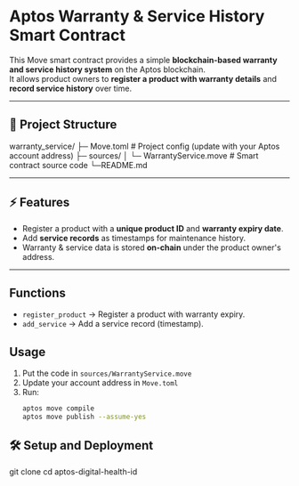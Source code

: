 # Aptos Warranty & Service History Smart Contract

This Move smart contract provides a simple **blockchain-based warranty and service history system** on the Aptos blockchain.  
It allows product owners to **register a product with warranty details** and **record service history** over time.  

---

## 📂 Project Structure
warranty_service/
├─ Move.toml # Project config (update with your Aptos account address)
├─ sources/
│ └─ WarrantyService.move # Smart contract source code
└─README.md

---

## ⚡ Features
- Register a product with a **unique product ID** and **warranty expiry date**.  
- Add **service records** as timestamps for maintenance history.  
- Warranty & service data is stored **on-chain** under the product owner's address.  

---

## Functions
- `register_product` → Register a product with warranty expiry.
- `add_service` → Add a service record (timestamp).

## Usage
1. Put the code in `sources/WarrantyService.move`
2. Update your account address in `Move.toml`
3. Run:
   ```bash
   aptos move compile
   aptos move publish --assume-yes
## 🛠 Setup and Deployment
git clone 
cd aptos-digital-health-id

